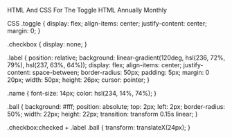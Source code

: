 HTML And CSS For The Toggle
HTML
Annually
Monthly

CSS
.toggle { display: flex; align-items: center; justify-content: center; margin: 0; }

.checkbox { display: none; }

.label { position: relative; background: linear-gradient(120deg, hsl(236, 72%, 79%), hsl(237, 63%, 64%)); display: flex; align-items: center; justify-content: space-between; border-radius: 50px; padding: 5px; margin: 0 20px; width: 50px; height: 26px; cursor: pointer; }

.name { font-size: 14px; color: hsl(234, 14%, 74%); }

.ball { background: #fff; position: absolute; top: 2px; left: 2px; border-radius: 50%; width: 22px; height: 22px; transition: transform 0.15s linear; }

.checkbox:checked + .label .ball { transform: translateX(24px); }